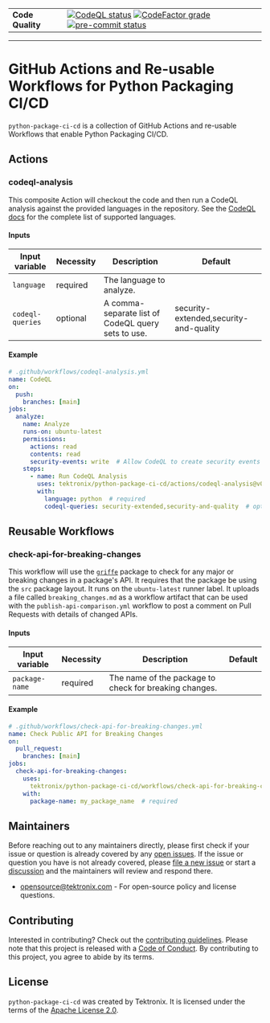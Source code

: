 <div markdown="1" class="custom-badge-table">

|                  |                                                                                                                                                                                                                                                                                                                                                                                                                                                                                                                                                                                                            |
| ---------------- | ---------------------------------------------------------------------------------------------------------------------------------------------------------------------------------------------------------------------------------------------------------------------------------------------------------------------------------------------------------------------------------------------------------------------------------------------------------------------------------------------------------------------------------------------------------------------------------------------------------- |
| **Code Quality** | [![CodeQL status](https://github.com/tektronix/python-package-ci-cd/actions/workflows/codeql-analysis.yml/badge.svg?branch=main)](https://github.com/tektronix/python-package-ci-cd/actions/workflows/codeql-analysis.yml) [![CodeFactor grade](https://www.codefactor.io/repository/github/tektronix/python-package-ci-cd/badge)](https://www.codefactor.io/repository/github/tektronix/python-package-ci-cd) [![pre-commit status](https://results.pre-commit.ci/badge/github/tektronix/python-package-ci-cd/main.svg)](https://results.pre-commit.ci/latest/github/tektronix/python-package-ci-cd/main) |

</div>

---

# GitHub Actions and Re-usable Workflows for Python Packaging CI/CD

`python-package-ci-cd` is a collection of GitHub Actions and re-usable Workflows that enable
Python Packaging CI/CD.

## Actions

### codeql-analysis

This composite Action will checkout the code and then run a CodeQL analysis against the
provided languages in the repository. See the
[CodeQL docs](https://docs.github.com/en/code-security/code-scanning/creating-an-advanced-setup-for-code-scanning/customizing-your-advanced-setup-for-code-scanning#changing-the-languages-that-are-analyzed)
for the complete list of supported languages.

#### Inputs

| Input variable   | Necessity | Description                                        | Default                                |
| ---------------- | --------- | -------------------------------------------------- | -------------------------------------- |
| `language`       | required  | The language to analyze.                           |                                        |
| `codeql-queries` | optional  | A comma-separate list of CodeQL query sets to use. | security-extended,security-and-quality |

#### Example

```yaml
# .github/workflows/codeql-analysis.yml
name: CodeQL
on:
  push:
    branches: [main]
jobs:
  analyze:
    name: Analyze
    runs-on: ubuntu-latest
    permissions:
      actions: read
      contents: read
      security-events: write  # Allow CodeQL to create security events
    steps:
      - name: Run CodeQL Analysis
        uses: tektronix/python-package-ci-cd/actions/codeql-analysis@v0.1.0
        with:
          language: python  # required
          codeql-queries: security-extended,security-and-quality  # optional

```

## Reusable Workflows

### check-api-for-breaking-changes

This workflow will use the [`griffe`](https://mkdocstrings.github.io/griffe/) package to check for
any major or breaking changes in a package's API. It requires that the package be using the
`src` package layout. It runs on the `ubuntu-latest` runner label.
It uploads a file called `breaking_changes.md` as a workflow artifact that can be used with the
`publish-api-comparison.yml` workflow to post a comment on Pull Requests with details of changed APIs.

#### Inputs

| Input variable | Necessity | Description                                            | Default |
| -------------- | --------- | ------------------------------------------------------ | ------- |
| `package-name` | required  | The name of the package to check for breaking changes. |         |

#### Example

```yaml
# .github/workflows/check-api-for-breaking-changes.yml
name: Check Public API for Breaking Changes
on:
  pull_request:
    branches: [main]
jobs:
  check-api-for-breaking-changes:
    uses:
      tektronix/python-package-ci-cd/workflows/check-api-for-breaking-changes.yml@v0.1.0
    with:
      package-name: my_package_name  # required
```

## Maintainers

Before reaching out to any maintainers directly, please first check if
your issue or question is already covered by any [open
issues](https://github.com/tektronix/python-package-ci-cd/issues). If the issue or
question you have is not already covered, please [file a new
issue](https://github.com/tektronix/python-package-ci-cd/issues/new/choose) or
start a
[discussion](https://github.com/tektronix/python-package-ci-cd/discussions) and
the maintainers will review and respond there.

- <opensource@tektronix.com> - For open-source policy and license questions.

## Contributing

Interested in contributing? Check out
the [contributing guidelines](https://github.com/tektronix/python-package-ci-cd/blob/main/CONTRIBUTING.md). Please
note that this project is released with
a [Code of Conduct](https://github.com/tektronix/python-package-ci-cd/blob/main/CODE_OF_CONDUCT.md). By
contributing to this project, you agree to abide by its terms.

## License

`python-package-ci-cd` was created by Tektronix. It is licensed under the terms of
the [Apache License 2.0](https://github.com/tektronix/python-package-ci-cd/blob/main/LICENSE.md).
